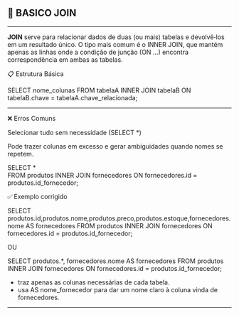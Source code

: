## 📌 BASICO JOIN

---

**JOIN** serve para relacionar dados de duas (ou mais) tabelas e devolvê‑los em um resultado único.
O tipo mais comum é o INNER JOIN, que mantém apenas as linhas onde a condição de junção (ON …) encontra correspondência em ambas as tabelas.

📋 Estrutura Básica

SELECT nome_colunas
FROM tabelaA
INNER JOIN tabelaB
ON tabelaB.chave = tabelaA.chave_relacionada;

---

❌ Erros Comuns

Selecionar tudo sem necessidade (SELECT \*)

Pode trazer colunas em excesso e gerar ambiguidades quando nomes se repetem.

SELECT \*  
FROM produtos
INNER JOIN fornecedores ON fornecedores.id = produtos.id_fornecedor;

✅ Exemplo corrigido

SELECT
produtos.id,produtos.nome,produtos.preco,produtos.estoque,fornecedores.nome AS fornecedores
FROM produtos
INNER JOIN fornecedores ON fornecedores.id = produtos.id_fornecedor;

OU

SELECT
produtos.\*, fornecedores.nome AS fornecedores
FROM produtos
INNER JOIN fornecedores ON fornecedores.id = produtos.id_fornecedor;

- traz apenas as colunas necessárias de cada tabela.
- usa AS nome_fornecedor para dar um nome claro à coluna vinda de fornecedores.

---
